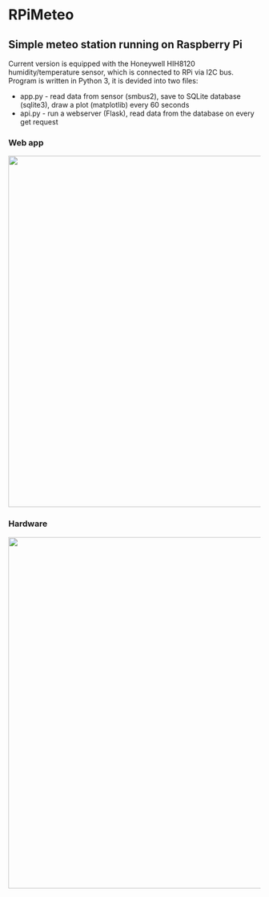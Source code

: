 # RPiMeteo
## Simple meteo station running on Raspberry Pi
Current version is equipped with the Honeywell HIH8120 humidity/temperature sensor, which is connected to RPi via I2C bus. Program is written in Python 3, it is devided into two files:
- app.py - read data from sensor (smbus2), save to SQLite database (sqlite3), draw a plot (matplotlib) every 60 seconds
- api.py - run a webserver (Flask), read data from the database on every get request

### Web app
<img src="https://github.com/petrgabrlik/rpimeteo/blob/master/static/screen.PNG" width="700">

### Hardware
<img src="https://github.com/petrgabrlik/rpimeteo/blob/master/static/hw.jpg" width="700">
